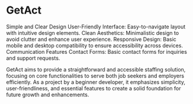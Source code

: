 # GetAct
Simple and Clear Design
User-Friendly Interface: Easy-to-navigate layout with intuitive design elements.
Clean Aesthetics: Minimalistic design to avoid clutter and enhance user experience.
Responsive Design: Basic mobile and desktop compatibility to ensure accessibility across devices.
Communication Features
Contact Forms: Basic contact forms for inquiries and support requests.

GetAct aims to provide a straightforward and accessible staffing solution, focusing on core functionalities to serve both job seekers and employers efficiently. As a project by a beginner developer, it emphasizes simplicity, user-friendliness, and essential features to create a solid foundation for future growth and enhancements.





